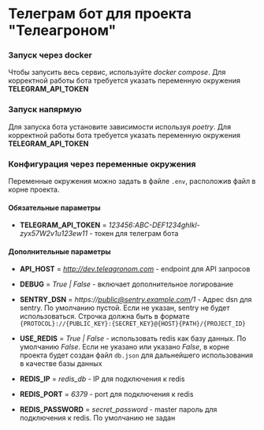 # Телеграм бот для проекта "Телеагроном"

### Запуск через docker
Чтобы запусить весь сервис, используйте *docker compose*. 
Для корректной работы бота требуется указать переменную окружения **TELEGRAM_API_TOKEN**

### Запуск напярмую
Для запуска бота установите зависимости используя *poetry*.
Для корректной работы бота требуется указать переменную окружения **TELEGRAM_API_TOKEN**

### Конфигурация через переменные окружения
Переменные окружения можно задать в файле `.env`, расположив файл в корне проекта.

#### Обязательные параметры
- **TELEGRAM_API_TOKEN** = *123456:ABC-DEF1234ghIkl-zyx57W2v1u123ew11* - токен для телеграм бота

#### Дополнительные параметры
- **API_HOST** = *http://dev.teleagronom.com* - endpoint для API запросов
- **DEBUG** = *True | False* - включает дополнительное логирование
  

- **SENTRY_DSN** = *https://public@sentry.example.com/1* - Адрес dsn для sentry. По умолчанию пустой. 
  Если не указан, sentry не будет использоваться. Строчка должна быть в формате 
  `{PROTOCOL}://{PUBLIC_KEY}:{SECRET_KEY}@{HOST}{PATH}/{PROJECT_ID}`


- **USE_REDIS** = *True | False* - использовать redis как базу данных. По умолчанию *False*.
  Если не указано или указано *False*, в корне проекта будет создан файл `db.json` для дальнейшего использования в качестве базы данных
- **REDIS_IP** = *redis_db* - IP для подключения к redis
- **REDIS_PORT** = *6379* - port для подключения к redis
- **REDIS_PASSWORD** = *secret_password* - master пароль для подключения к redis. По умолчанию не задан
